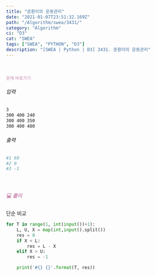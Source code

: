 ```yaml
---
title: "준환이의 운동관리"
date: "2021-01-07T23:51:32.169Z"
path: "/Algorithm/swea/3431/"
category: "Algorithm"
ci: "D3"
cat: "SWEA"
tags: ["SWEA", "PYTHON", "D3"]
description: "[SWEA | Python | D3] 3431. 준환이의 운동관리"
---
```


<br />

<a href="https://swexpertacademy.com/main/code/problem/problemDetail.do?contestProbId=AWE_ZXcqAAMDFAV2&categoryId=AWE_ZXcqAAMDFAV2&categoryType=CODE" style="color:#C587AE;text-decoration:none;"><small>문제 바로가기</small></a>

###### 입력

```sh
3
300 400 240
300 400 350
300 400 480
```

###### 출력

```sh
#1 60
#2 0
#3 -1
```

<br />

##### <h5 style="color:#C587AE;">💻 풀이</h5>

단순 비교

```python
for T in range(1, int(input())+1):
    L, U, X = map(int,input().split())
    res = 0
    if X < L:
        res = L - X
    elif X > U:
        res = -1

    print('#{} {}'.format(T, res))
```

<br />